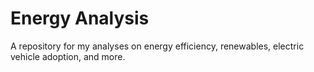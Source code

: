 # Energy Analysis
A repository for my analyses on energy efficiency, renewables, electric vehicle adoption, and more.
